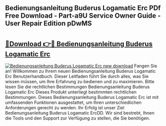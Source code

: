 ## Bedienungsanleitung Buderus Logamatic Erc PDf Free Download - Part-a9U Service Owner Guide - User Repair Edition pDwMS

# <h2><a href="http://df5slco.blite.top/?on=Bedienungsanleitung+Buderus+Logamatic+Erc">🔗Download 👉🔴 Bedienungsanleitung Buderus Logamatic Erc</a></h2>

[![Bedienungsanleitung Buderus Logamatic Erc new download](https://i.imgur.com/lujVjoI.png)](http://df5slco.blite.top/?on=Bedienungsanleitung+Buderus+Logamatic+Erc)
Fangen Sie an! Willkommen zu Ihrem neuen Bedienungsanleitung Buderus Logamatic Erc Benutzerhandbuch. Dieser Leitfaden führt Sie durch alles, was Sie wissen müssen, um Ihre Erfahrung zu bedienen und zu maximieren. Bitte lesen Sie die rechtlichen Bestimmungen Bedienungsanleitung Buderus Logamatic Erc Dieses Produkt unterliegt bestimmten rechtlichen Bestimmungen. Dieses Bedienungsanleitung Buderus Logamatic Erc ist mit umfassenden Funktionen ausgestattet, um Ihren unterschiedlichen Anforderungen gerecht zu werden. Ihr Erfolg ist unser Ziel Bedienungsanleitung Buderus Logamatic ErcDD. Wir sind bestrebt, Ihnen die Tools und den Support zur Verfügung zu stellen, die Sie benötigen.
